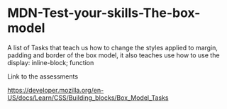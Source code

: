 # MDN-Test-your-skills-The-box-model
A list of Tasks that teach us how to change the styles applied to margin, padding and border of the box model, it also 
teaches use how to use the display: inline-block; function

Link to the assessments

https://developer.mozilla.org/en-US/docs/Learn/CSS/Building_blocks/Box_Model_Tasks